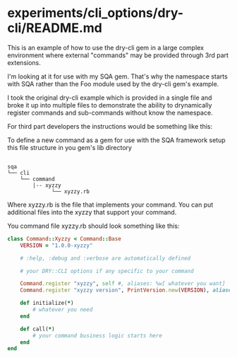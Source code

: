 # experiments/cli_options/dry-cli/README.md

This is an example of how to use the dry-cli gem in a large complex environment where external "commands" may be provided through 3rd part extensions.

I'm looking at it for use with my SQA gem.  That's why the namespace starts with SQA rather than the Foo module used by the dry-cli gem's example.

I took the original dry-cli example which is provided in a single file and broke it up into multiple files to demonstrate the ability to drynamically register commands and sub-commands without know the namespace.

For third part developers the instructions would be something like this:

To define a new command as a gem for use with the SQA framework setup this file structure in you gem's lib directory

```plaintext

sqa
└── cli
    └── command
        |-- xyzzy
 			  └── xyzzy.rb

```

Where xyzzy.rb is the file that implements your command. You can put additional files into the xyzzy that support your command.

You command file xyzzy.rb should look something like this:

```ruby
class Command::Xyzzy < Command::Base
	VERSION = "1.0.0-xyzzy"

	# :help, :debug and :verbose are automatically defined

	# your DRY::CLI options if any specific to your command

	Command.register "xyzzy", self #, aliases: %w[ whatever you want]
	Command.register "xyzzy version", PrintVersion.new(VERSION), aliases: %w[--version]

	def initialize(*)
		# whatever you need
	end

	def call(*)
		# your command business logic starts here
	end
end
```

